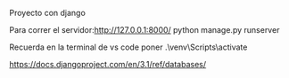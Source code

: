 Proyecto con django

Para correr el servidor:http://127.0.0.1:8000/
python manage.py runserver

Recuerda en la terminal de vs code poner
.\venv\Scripts\activate
 
https://docs.djangoproject.com/en/3.1/ref/databases/

